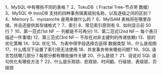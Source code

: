 1、MySQL 中有哪些不同的表格？
2、TokuDB（ Fractal Tree-节点带 数据）
3、MySQL 中 InnoDB 支持的四种事务隔离级别名称，以及逐级之间的区别？
4、Memory
5、myisamchk 是用来做什么的？
6、MyISAM 表格将在哪里存储，并且还提供其存储格式？
7、索引
8、常见索引原则有
9、如何显示前 50 行？
10、第一范式(1st NF － 列都是不可再分)
11、第二范式(2nd NF－ 每个表只描述一件事情)
12、第三范式(3rd NF－ 不存在对非主键列的传递依赖)
13、锁的优化策略
14、SQL 优化
15、为表中得字段选择合适得 数据类型
16、什么是视图
17、什么情况下设置了索引但无法使用
18、并发事务带来哪些问题?
19、SQL 语言包括哪几部分？每部分都有哪些操作关键
20、什么是锁？
21、说说对 SQL 语句优化有哪些方法？
22、什么是乐观锁、悲观锁、时间戳、行级锁、表级锁、页级锁